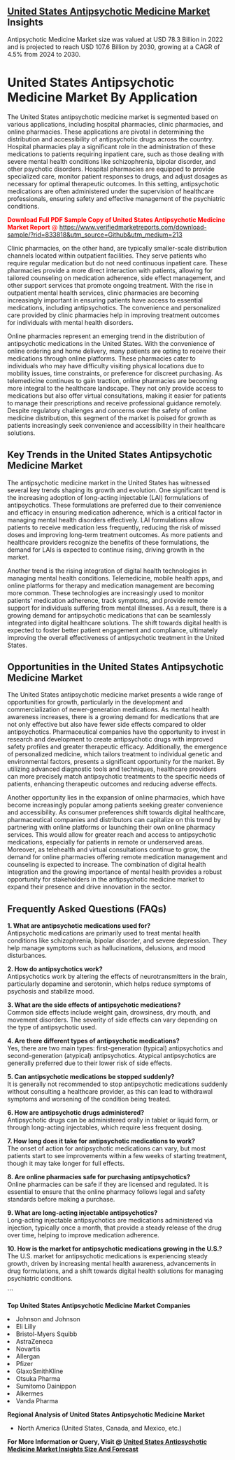 <h2><a href="https://www.verifiedmarketreports.com/download-sample/?rid=833818&amp;utm_source=Github&amp;utm_medium=213" target="_blank">United States Antipsychotic Medicine Market</a> Insights</h2><p>Antipsychotic Medicine Market size was valued at USD 78.3 Billion in 2022 and is projected to reach USD 107.6 Billion by 2030, growing at a CAGR of 4.5% from 2024 to 2030.</p><p><h1>United States Antipsychotic Medicine Market By Application</h1><p>The United States antipsychotic medicine market is segmented based on various applications, including hospital pharmacies, clinic pharmacies, and online pharmacies. These applications are pivotal in determining the distribution and accessibility of antipsychotic drugs across the country. Hospital pharmacies play a significant role in the administration of these medications to patients requiring inpatient care, such as those dealing with severe mental health conditions like schizophrenia, bipolar disorder, and other psychotic disorders. Hospital pharmacies are equipped to provide specialized care, monitor patient responses to drugs, and adjust dosages as necessary for optimal therapeutic outcomes. In this setting, antipsychotic medications are often administered under the supervision of healthcare professionals, ensuring safety and effective management of the psychiatric conditions.<p><span class=""><span style="color: #ff0000;"><strong>Download Full PDF Sample Copy of United States Antipsychotic Medicine Market Report</strong> @ </span><a href="https://www.verifiedmarketreports.com/download-sample/?rid=833818&amp;utm_source=Github&amp;utm_medium=213" target="_blank">https://www.verifiedmarketreports.com/download-sample/?rid=833818&amp;utm_source=Github&amp;utm_medium=213</a></span></p></p><p>Clinic pharmacies, on the other hand, are typically smaller-scale distribution channels located within outpatient facilities. They serve patients who require regular medication but do not need continuous inpatient care. These pharmacies provide a more direct interaction with patients, allowing for tailored counseling on medication adherence, side effect management, and other support services that promote ongoing treatment. With the rise in outpatient mental health services, clinic pharmacies are becoming increasingly important in ensuring patients have access to essential medications, including antipsychotics. The convenience and personalized care provided by clinic pharmacies help in improving treatment outcomes for individuals with mental health disorders.</p><p>Online pharmacies represent an emerging trend in the distribution of antipsychotic medications in the United States. With the convenience of online ordering and home delivery, many patients are opting to receive their medications through online platforms. These pharmacies cater to individuals who may have difficulty visiting physical locations due to mobility issues, time constraints, or preference for discreet purchasing. As telemedicine continues to gain traction, online pharmacies are becoming more integral to the healthcare landscape. They not only provide access to medications but also offer virtual consultations, making it easier for patients to manage their prescriptions and receive professional guidance remotely. Despite regulatory challenges and concerns over the safety of online medicine distribution, this segment of the market is poised for growth as patients increasingly seek convenience and accessibility in their healthcare solutions.</p><h2>Key Trends in the United States Antipsychotic Medicine Market</h2><p>The antipsychotic medicine market in the United States has witnessed several key trends shaping its growth and evolution. One significant trend is the increasing adoption of long-acting injectable (LAI) formulations of antipsychotics. These formulations are preferred due to their convenience and efficacy in ensuring medication adherence, which is a critical factor in managing mental health disorders effectively. LAI formulations allow patients to receive medication less frequently, reducing the risk of missed doses and improving long-term treatment outcomes. As more patients and healthcare providers recognize the benefits of these formulations, the demand for LAIs is expected to continue rising, driving growth in the market.</p><p>Another trend is the rising integration of digital health technologies in managing mental health conditions. Telemedicine, mobile health apps, and online platforms for therapy and medication management are becoming more common. These technologies are increasingly used to monitor patients’ medication adherence, track symptoms, and provide remote support for individuals suffering from mental illnesses. As a result, there is a growing demand for antipsychotic medications that can be seamlessly integrated into digital healthcare solutions. The shift towards digital health is expected to foster better patient engagement and compliance, ultimately improving the overall effectiveness of antipsychotic treatment in the United States.</p><h2>Opportunities in the United States Antipsychotic Medicine Market</h2><p>The United States antipsychotic medicine market presents a wide range of opportunities for growth, particularly in the development and commercialization of newer-generation medications. As mental health awareness increases, there is a growing demand for medications that are not only effective but also have fewer side effects compared to older antipsychotics. Pharmaceutical companies have the opportunity to invest in research and development to create antipsychotic drugs with improved safety profiles and greater therapeutic efficacy. Additionally, the emergence of personalized medicine, which tailors treatment to individual genetic and environmental factors, presents a significant opportunity for the market. By utilizing advanced diagnostic tools and techniques, healthcare providers can more precisely match antipsychotic treatments to the specific needs of patients, enhancing therapeutic outcomes and reducing adverse effects.</p><p>Another opportunity lies in the expansion of online pharmacies, which have become increasingly popular among patients seeking greater convenience and accessibility. As consumer preferences shift towards digital healthcare, pharmaceutical companies and distributors can capitalize on this trend by partnering with online platforms or launching their own online pharmacy services. This would allow for greater reach and access to antipsychotic medications, especially for patients in remote or underserved areas. Moreover, as telehealth and virtual consultations continue to grow, the demand for online pharmacies offering remote medication management and counseling is expected to increase. The combination of digital health integration and the growing importance of mental health provides a robust opportunity for stakeholders in the antipsychotic medicine market to expand their presence and drive innovation in the sector.</p><h2>Frequently Asked Questions (FAQs)</h2><p><strong>1. What are antipsychotic medications used for?</strong><br>Antipsychotic medications are primarily used to treat mental health conditions like schizophrenia, bipolar disorder, and severe depression. They help manage symptoms such as hallucinations, delusions, and mood disturbances.</p><p><strong>2. How do antipsychotics work?</strong><br>Antipsychotics work by altering the effects of neurotransmitters in the brain, particularly dopamine and serotonin, which helps reduce symptoms of psychosis and stabilize mood.</p><p><strong>3. What are the side effects of antipsychotic medications?</strong><br>Common side effects include weight gain, drowsiness, dry mouth, and movement disorders. The severity of side effects can vary depending on the type of antipsychotic used.</p><p><strong>4. Are there different types of antipsychotic medications?</strong><br>Yes, there are two main types: first-generation (typical) antipsychotics and second-generation (atypical) antipsychotics. Atypical antipsychotics are generally preferred due to their lower risk of side effects.</p><p><strong>5. Can antipsychotic medications be stopped suddenly?</strong><br>It is generally not recommended to stop antipsychotic medications suddenly without consulting a healthcare provider, as this can lead to withdrawal symptoms and worsening of the condition being treated.</p><p><strong>6. How are antipsychotic drugs administered?</strong><br>Antipsychotic drugs can be administered orally in tablet or liquid form, or through long-acting injectables, which require less frequent dosing.</p><p><strong>7. How long does it take for antipsychotic medications to work?</strong><br>The onset of action for antipsychotic medications can vary, but most patients start to see improvements within a few weeks of starting treatment, though it may take longer for full effects.</p><p><strong>8. Are online pharmacies safe for purchasing antipsychotics?</strong><br>Online pharmacies can be safe if they are licensed and regulated. It is essential to ensure that the online pharmacy follows legal and safety standards before making a purchase.</p><p><strong>9. What are long-acting injectable antipsychotics?</strong><br>Long-acting injectable antipsychotics are medications administered via injection, typically once a month, that provide a steady release of the drug over time, helping to improve medication adherence.</p><p><strong>10. How is the market for antipsychotic medications growing in the U.S.?</strong><br>The U.S. market for antipsychotic medications is experiencing steady growth, driven by increasing mental health awareness, advancements in drug formulations, and a shift towards digital health solutions for managing psychiatric conditions.</p>```</p><p><strong>Top United States Antipsychotic Medicine Market Companies</strong></p><div data-test-id=""><p><li>Johnson and Johnson</li><li> Eli Lilly</li><li> Bristol-Myers Squibb</li><li> AstraZeneca</li><li> Novartis</li><li> Allergan</li><li> Pfizer</li><li> GlaxoSmithKline</li><li> Otsuka Pharma</li><li> Sumitomo Dainippon</li><li> Alkermes</li><li> Vanda Pharma</li></p><div><strong>Regional Analysis of&nbsp;United States Antipsychotic Medicine Market</strong></div><ul><li dir="ltr"><p dir="ltr">North America&nbsp;(United States, Canada, and Mexico, etc.)</p></li></ul><p><strong>For More Information or Query, Visit @&nbsp;</strong><strong><a href="https://www.verifiedmarketreports.com/product/antipsychotic-medicine-market/?utm_source=Github&amp;utm_medium=213" target="_blank">United States Antipsychotic Medicine Market Insights Size And Forecast</a></strong></p></div>
